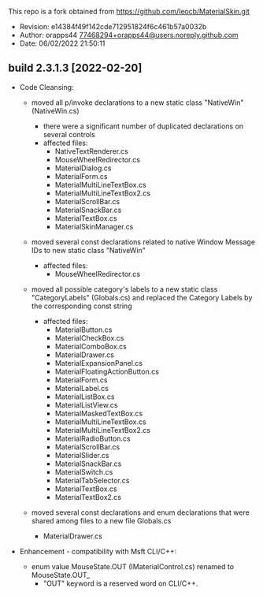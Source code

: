 

This repo is a fork obtained from https://github.com/leocb/MaterialSkin.git
  - Revision: e14384f49f142cde712951824f6c461b57a0032b
  - Author: orapps44 <77468294+orapps44@users.noreply.github.com>
  - Date: 06/02/2022 21:50:11



build 2.3.1.3 [2022-02-20] 
-------------------------
  - Code Cleansing:
    - moved all p/invoke declarations to a new static class "NativeWin" (NativeWin.cs)
      - there were a significant number of duplicated declarations on several controls
      - affected files:
        - NativeTextRenderer.cs
        - MouseWheelRedirector.cs
        - MaterialDialog.cs
        - MaterialForm.cs
        - MaterialMultiLineTextBox.cs
        - MaterialMultiLineTextBox2.cs
        - MaterialScrollBar.cs
        - MaterialSnackBar.cs
        - MaterialTextBox.cs
        - MaterialSkinManager.cs

    - moved several const declarations related to native Window Message IDs to new static class "NativeWin"
      - affected files:
        - MouseWheelRedirector.cs

    - moved all possible category's labels to a new static class "CategoryLabels" (Globals.cs) and replaced the Category Labels by the corresponding const string
      - affected files:
        - MaterialButton.cs
        - MaterialCheckBox.cs
        - MaterialComboBox.cs
        - MaterialDrawer.cs
        - MaterialExpansionPanel.cs
        - MaterialFloatingActionButton.cs
        - MaterialForm.cs
        - MaterialLabel.cs
        - MaterialListBox.cs
        - MaterialListView.cs
        - MaterialMaskedTextBox.cs
        - MaterialMultiLineTextBox.cs
        - MaterialMultiLineTextBox2.cs
        - MaterialRadioButton.cs
        - MaterialScrollBar.cs
        - MaterialSlider.cs
        - MaterialSnackBar.cs
        - MaterialSwitch.cs
        - MaterialTabSelector.cs
        - MaterialTextBox.cs
        - MaterialTextBox2.cs

    - moved several const declarations and enum declarations that were shared among files to a new file Globals.cs
        - MaterialDrawer.cs

  - Enhancement - compatibility with Msft CLI/C++:
    - enum value MouseState.OUT (IMaterialControl.cs) renamed to MouseState.OUT_
      - "OUT" keyword is a reserved word on CLI/C++.
